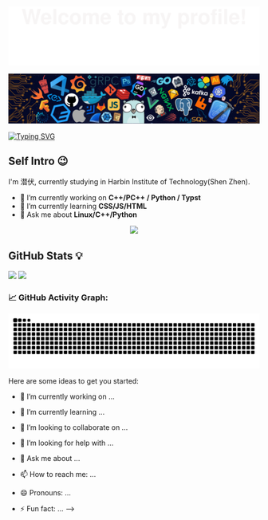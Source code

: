 ![](picture/Bottom_up.svg)

![](picture/header_.png)

<a href="https://git.io/typing-svg"><img src="https://readme-typing-svg.demolab.com?font=Fira+Code&pause=1000&random=false&width=435&lines=Hi+I'm+潜伏+CAPOO-KING%F0%9F%91%8B" alt="Typing SVG" /></a>

## Self Intro 😉
I'm 潜伏, currently studying in Harbin Institute of Technology(Shen Zhen).
- 🔭 I’m currently working on **C++/PC++ / Python / Typst**
- 🌱 I’m currently learning **CSS/JS/HTML**
- 💬 Ask me about **Linux/C++/Python**
<p align="center">
  <a href="https://skillicons.dev">
    <img src="https://skillicons.dev/icons?i=cpp,py,md,vscode,neovim,arch,github,stackoverflow,ai,docker,rocket" />
  </a>
</p>

## GitHub Stats 💡

<div align="left">
<span>  </span>
<img height="170px" src="https://github-readme-stats.vercel.app/api?username=capoo-fan" /><span>  </span><img height="170px" src="https://github-readme-stats.vercel.app/api/top-langs/?username=capoo-fan&layout=compact" />
<span>  </span>
</div>


<!--
**capoo-fan/capoo-fan** is a ✨ _special_ ✨ repository because its `README.md` (this file) appears on your GitHub profile.

<!--   GitHub stats graph -->
### 📈 GitHub Activity Graph:

<!--   green snake -->
![BEPb's github activity graph](https://raw.githubusercontent.com/BEPb/BEPb/output/github-contribution-grid-snake.svg)

Here are some ideas to get you started:

- 🔭 I’m currently working on ...
- 🌱 I’m currently learning ...
- 👯 I’m looking to collaborate on ...
- 🤔 I’m looking for help with ...
- 💬 Ask me about ...
- 📫 How to reach me: ...

- 😄 Pronouns: ...
- ⚡ Fun fact: ...
-->
